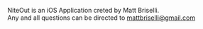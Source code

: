 NiteOut is an iOS Application creted by Matt Briselli. <br/>
Any and all questions can be directed to mattbriselli@gmail.com
